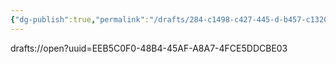 ```yaml
---
{"dg-publish":true,"permalink":"/drafts/284-c1498-c427-445-d-b457-c1320-bed-67-db/","dgHomeLink":true,"dgPassFrontmatter":false}
---
```




drafts://open?uuid=EEB5C0F0-48B4-45AF-A8A7-4FCE5DDCBE03